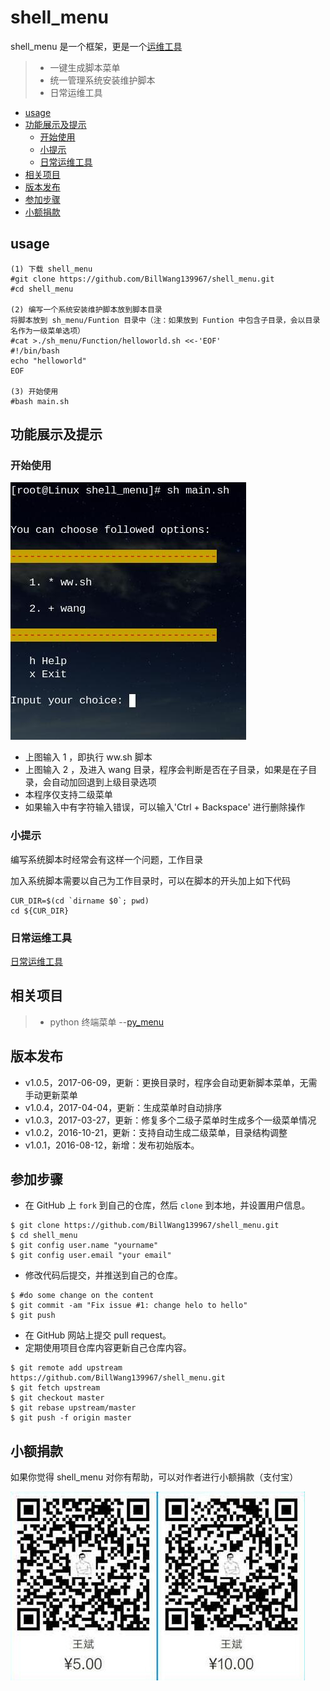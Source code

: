 # shell_menu

shell_menu 是一个框架，更是一个[运维工具](https://github.com/BillWang139967/shell_menu/wiki)

> * 一键生成脚本菜单
> * 统一管理系统安装维护脚本
> * 日常运维工具

<!-- vim-markdown-toc GFM -->
* [usage](#usage)
* [功能展示及提示](#功能展示及提示)
    * [开始使用](#开始使用)
    * [小提示](#小提示)
    * [日常运维工具](#日常运维工具)
* [相关项目](#相关项目)
* [版本发布](#版本发布)
* [参加步骤](#参加步骤)
* [小额捐款](#小额捐款)

<!-- vim-markdown-toc -->
## usage

```
(1) 下载 shell_menu
#git clone https://github.com/BillWang139967/shell_menu.git
#cd shell_menu

(2) 编写一个系统安装维护脚本放到脚本目录
将脚本放到 sh_menu/Funtion 目录中（注：如果放到 Funtion 中包含子目录，会以目录名作为一级菜单选项）
#cat >./sh_menu/Function/helloworld.sh <<-'EOF'
#!/bin/bash
echo "helloworld"
EOF

(3) 开始使用
#bash main.sh
```


## 功能展示及提示

### 开始使用

![Screenshot](images/menu.jpg)

* 上图输入 1 ，即执行 ww.sh 脚本
* 上图输入 2 ，及进入 wang 目录，程序会判断是否在子目录，如果是在子目录，会自动加回退到上级目录选项
* 本程序仅支持二级菜单
* 如果输入中有字符输入错误，可以输入'Ctrl + Backspace' 进行删除操作

### 小提示

编写系统脚本时经常会有这样一个问题，工作目录

加入系统脚本需要以自己为工作目录时，可以在脚本的开头加上如下代码

```
CUR_DIR=$(cd `dirname $0`; pwd)
cd ${CUR_DIR}
```
### 日常运维工具

[日常运维工具](https://github.com/BillWang139967/shell_menu/wiki)

## 相关项目

> * python 终端菜单 --[py_menu](https://github.com/BillWang139967/py_menu)

## 版本发布

* v1.0.5，2017-06-09，更新：更换目录时，程序会自动更新脚本菜单，无需手动更新菜单
* v1.0.4，2017-04-04，更新：生成菜单时自动排序
* v1.0.3，2017-03-27，更新：修复多个二级子菜单时生成多个一级菜单情况
* v1.0.2，2016-10-21，更新：支持自动生成二级菜单，目录结构调整
* v1.0.1，2016-08-12，新增：发布初始版本。

## 参加步骤

* 在 GitHub 上 `fork` 到自己的仓库，然后 `clone` 到本地，并设置用户信息。
```
$ git clone https://github.com/BillWang139967/shell_menu.git
$ cd shell_menu
$ git config user.name "yourname"
$ git config user.email "your email"
```
* 修改代码后提交，并推送到自己的仓库。
```
$ #do some change on the content
$ git commit -am "Fix issue #1: change helo to hello"
$ git push
```
* 在 GitHub 网站上提交 pull request。
* 定期使用项目仓库内容更新自己仓库内容。
```
$ git remote add upstream https://github.com/BillWang139967/shell_menu.git
$ git fetch upstream
$ git checkout master
$ git rebase upstream/master
$ git push -f origin master
```
## 小额捐款

如果你觉得 shell_menu 对你有帮助，可以对作者进行小额捐款（支付宝）

![Screenshot](images/5.jpg)

